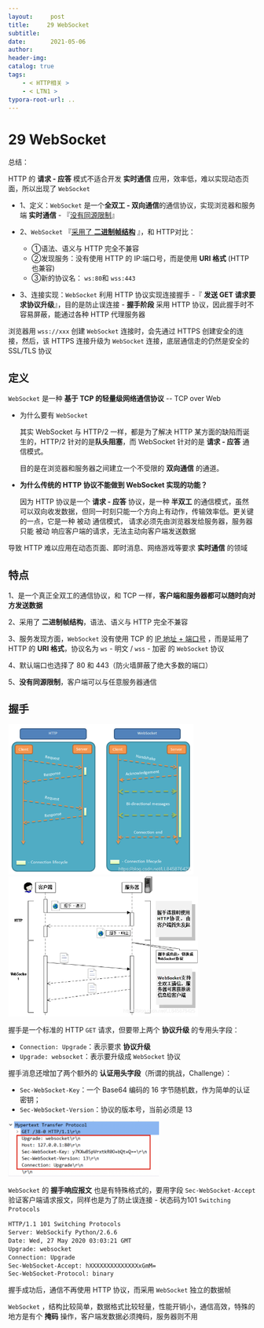```yaml
---
layout:     post
title:     29 WebSocket
subtitle:  
date:       2021-05-06
author:     
header-img: 
catalog: true
tags:
    - < HTTP相关 >
    - < LTN1 >
typora-root-url: ..
---
```



# 29 WebSocket

总结：

HTTP 的 **请求 - 应答** 模式不适合开发 **实时通信** 应用，效率低，难以实现动态页面，所以出现了 `WebSocket`

- 1、定义：`WebSocket` 是一个**全双工 - 双向通信**的通信协议，实现浏览器和服务端 **实时通信** - 『<u>没有同源限制</u>』

- 2、`WebSocket` 『<u>采用了 **二进制帧结构**</u> 』，和 HTTP对比：
    - ①语法、语义与 HTTP 完全不兼容
    - ②发现服务：没有使用 HTTP 的 IP:端口号，而是使用 **URI 格式** (HTTP也兼容)
    - ③新的协议名： `ws:80`和 `wss:443`

- 3、连接实现：`WebSocket` 利用 HTTP 协议实现连接握手 -『 **发送 GET 请求要求协议升级**』，目的是防止误连接 - **握手阶段** 采用 HTTP 协议，因此握手时不容易屏蔽，能通过各种 HTTP 代理服务器



浏览器用 `wss://xxx` 创建 `WebSocket` 连接时，会先通过 HTTPS 创建安全的连接，然后，该 HTTPS 连接升级为 `WebSocket` 连接，底层通信走的仍然是安全的 SSL/TLS 协议



## 定义
`WebSocket` 是一种 **基于 TCP 的轻量级网络通信协议** -- TCP over Web

- 为什么要有 `WebSocket`

    其实 WebSocket 与 HTTP/2 一样，都是为了解决 HTTP 某方面的缺陷而诞生的，HTTP/2 针对的是**队头阻塞**，而 WebSocket 针对的是 **请求 - 应答** 通信模式。

    目的是在浏览器和服务器之间建立一个不受限的 **双向通信** 的通道。

- **为什么传统的 HTTP 协议不能做到 WebSocket 实现的功能？**

    因为 HTTP 协议是一个 **请求 - 应答** 协议，是一种 **半双工** 的通信模式，虽然可以双向收发数据，但同一时刻只能一个方向上有动作，传输效率低。更关键的一点，它是一种 被动 通信模式， 请求必须先由浏览器发给服务器，服务器只能 被动 响应客户端的请求，无法主动向客户端发送数据

导致 HTTP 难以应用在动态页面、即时消息、网络游戏等要求 **实时通信** 的领域

## 特点
1、是一个真正全双工的通信协议，和 TCP 一样，**客户端和服务器都可以随时向对方发送数据**

2、采用了 **二进制帧结构**，语法、语义与 HTTP 完全不兼容

3、服务发现方面，`WebSocket` 没有使用 TCP 的 <u>IP 地址 + 端口号</u> ，而是延用了 HTTP 的 **URI 格式**，协议名为 `ws` - 明文 / `wss` - 加密 的 `WebSocket` 协议

4、默认端口也选择了 80 和 443（防火墙屏蔽了绝大多数的端口）

5、**没有同源限制**，客户端可以与任意服务器通信

## 握手

<img src="/../img/assets_2019/websocket.png" alt="img" style="zoom:60%;" />

<img src="/../img/assets_2019/websocket2.png" alt="img" style="zoom:60%;" />

握手是一个标准的 HTTP `GET` 请求，但要带上两个 **协议升级** 的专用头字段：
-   `Connection: Upgrade`：表示要求 **协议升级**
-   `Upgrade: websocket`：表示要升级成 `WebSocket` 协议

握手消息还增加了两个额外的 **认证用头字段**（所谓的挑战，Challenge）：
-   `Sec-WebSocket-Key`：一个 Base64 编码的 16 字节随机数，作为简单的认证密钥；
-   `Sec-WebSocket-Version`：协议的版本号，当前必须是 13

<img src="/../img/assets_2019/image-20210506173737825.png" alt="image-20210506173737825" style="zoom:30%;" />

`WebSocket` 的 **握手响应报文** 也是有特殊格式的，要用字段 `Sec-WebSocket-Accept` 验证客户端请求报文，同样也是为了防止误连接 - 状态码为101 `Switching Protocols`

```html
HTTP/1.1 101 Switching Protocols
Server: WebSockify Python/2.6.6
Date: Wed, 27 May 2020 03:03:21 GMT
Upgrade: websocket
Connection: Upgrade
Sec-WebSocket-Accept: hXXXXXXXXXXXXXXxGmM=
Sec-WebSocket-Protocol: binary
```

握手成功后，通信不再使用 HTTP 协议，而采用 `WebSocket` 独立的数据帧

`WebSocket` ，结构比较简单，数据格式比较轻量，性能开销小，通信高效，特殊的地方是有个 **掩码** 操作，客户端发数据必须掩码，服务器则不用
